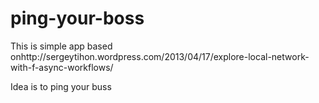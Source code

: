 ping-your-boss
==============
This is simple app based onhttp://sergeytihon.wordpress.com/2013/04/17/explore-local-network-with-f-async-workflows/

Idea is to ping your buss
